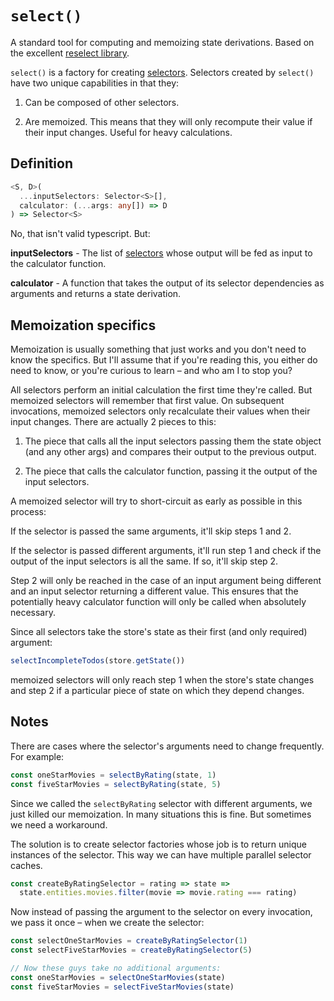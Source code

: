 # `select()`

A standard tool for computing and memoizing state derivations. Based on the excellent [reselect library](https://github.com/reactjs/reselect).

`select()` is a factory for creating [selectors](/docs/types/Selector.md). Selectors created by `select()` have two unique capabilities in that they:

1. Can be composed of other selectors.

2. Are memoized. This means that they will only recompute their value if their input changes. Useful for heavy calculations.

## Definition

```typescript
<S, D>(
  ...inputSelectors: Selector<S>[],
  calculator: (...args: any[]) => D
) => Selector<S>
```

No, that isn't valid typescript. But:

**inputSelectors** - The list of [selectors](/docs/types/Selector.md) whose output will be fed as input to the calculator function.

**calculator** - A function that takes the output of its selector dependencies as arguments and returns a state derivation.

## Memoization specifics

Memoization is usually something that just works and you don't need to know the specifics. But I'll assume that if you're reading this, you either do need to know, or you're curious to learn &ndash; and who am I to stop you?

All selectors perform an initial calculation the first time they're called. But memoized selectors will remember that first value. On subsequent invocations, memoized selectors only recalculate their values when their input changes. There are actually 2 pieces to this:

1. The piece that calls all the input selectors passing them the state object (and any other args) and compares their output to the previous output.

2. The piece that calls the calculator function, passing it the output of the input selectors.

A memoized selector will try to short-circuit as early as possible in this process:

If the selector is passed the same arguments, it'll skip steps 1 and 2.

If the selector is passed different arguments, it'll run step 1 and check if the output of the input selectors is all the same. If so, it'll skip step 2.

Step 2 will only be reached in the case of an input argument being different and an input selector returning a different value. This ensures that the potentially heavy calculator function will only be called when absolutely necessary.

Since all selectors take the store's state as their first (and only required) argument:

```javascript
selectIncompleteTodos(store.getState())
```

memoized selectors will only reach step 1 when the store's state changes and step 2 if a particular piece of state on which they depend changes.

## Notes

There are cases where the selector's arguments need to change frequently. For example:

```javascript
const oneStarMovies = selectByRating(state, 1)
const fiveStarMovies = selectByRating(state, 5)
```

Since we called the `selectByRating` selector with different arguments, we just killed our memoization. In many situations this is fine. But sometimes we need a workaround.

The solution is to create selector factories whose job is to return unique instances of the selector. This way we can have multiple parallel selector caches.

```javascript
const createByRatingSelector = rating => state =>
  state.entities.movies.filter(movie => movie.rating === rating)
```

Now instead of passing the argument to the selector on every invocation, we pass it once &ndash; when we create the selector:

```javascript
const selectOneStarMovies = createByRatingSelector(1)
const selectFiveStarMovies = createByRatingSelector(5)

// Now these guys take no additional arguments:
const oneStarMovies = selectOneStarMovies(state)
const fiveStarMovies = selectFiveStarMovies(state)
```
